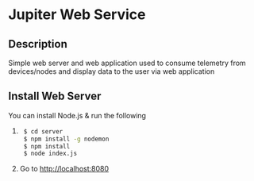 # Jupiter Web Service

## Description
Simple web server and web application used to consume telemetry from devices/nodes and display data to the user via web application

## Install Web Server
You can install Node.js & run the following
1. ```bash
    $ cd server
    $ npm install -g nodemon
    $ npm install
    $ node index.js
    ```
2. Go to [http://localhost:8080](http://localhost:8080)